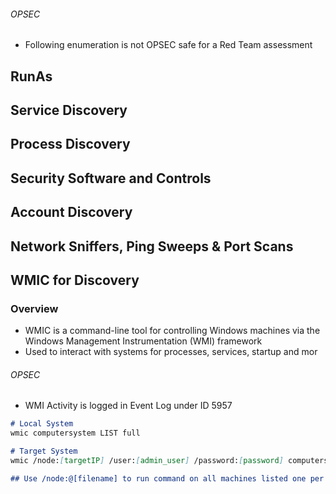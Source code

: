 
###### OPSEC
- Following enumeration is not OPSEC safe for a Red Team assessment
## RunAs


## Service Discovery



## Process Discovery


## Security Software and Controls



## Account Discovery



## Network Sniffers, Ping Sweeps & Port Scans


## WMIC for Discovery
### Overview
- WMIC is a command-line tool for controlling Windows machines via the Windows Management Instrumentation
(WMI) framework
- Used to interact with systems for processes, services, startup and mor
###### OPSEC
- WMI Activity is logged in Event Log under ID 5957
```markdown
# Local System
wmic computersystem LIST full

# Target System
wmic /node:[targetIP] /user:[admin_user] /password:[password] computersystem LIST full

## Use /node:@[filename] to run command on all machines listed one per line in filename
```